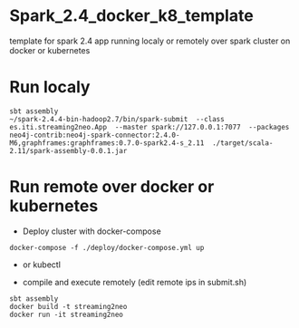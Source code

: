 # Spark_2.4_docker_k8_template
template for spark 2.4 app running localy or remotely over spark cluster on docker or kubernetes

# Run localy

```
sbt assembly
~/spark-2.4.4-bin-hadoop2.7/bin/spark-submit  --class es.iti.streaming2neo.App  --master spark://127.0.0.1:7077  --packages neo4j-contrib:neo4j-spark-connector:2.4.0-M6,graphframes:graphframes:0.7.0-spark2.4-s_2.11  ./target/scala-2.11/spark-assembly-0.0.1.jar
```


# Run remote over docker or kubernetes

* Deploy cluster with docker-compose 

```
docker-compose -f ./deploy/docker-compose.yml up
```

* or kubectl


* compile and execute remotely (edit remote ips in submit.sh)

```
sbt assembly
docker build -t streaming2neo
docker run -it streaming2neo
```



